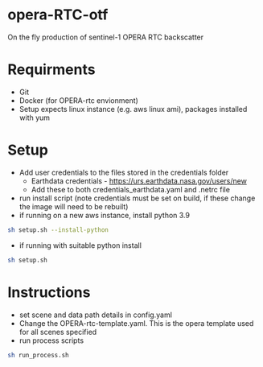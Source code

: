 # opera-RTC-otf
On the fly production of sentinel-1 OPERA RTC backscatter 

# Requirments
- Git
- Docker (for OPERA-rtc envionment)
- Setup expects linux instance (e.g. aws linux ami), packages installed with yum

# Setup
- Add user credentials to the files stored in the credentials folder
    - Earthdata credentials - https://urs.earthdata.nasa.gov/users/new
    - Add these to both credentials_earthdata.yaml and .netrc file
- run install script (note credentials must be set on build, if these change the image will need to be rebuilt)
- if running on a new aws instance, install python 3.9
```bash
sh setup.sh --install-python
```
- if running with suitable python install
```bash
sh setup.sh 
```


# Instructions
- set scene and data path details in config.yaml
- Change the OPERA-rtc-template.yaml. This is the opera template used for all scenes specified
- run process scripts
```bash
sh run_process.sh
```
